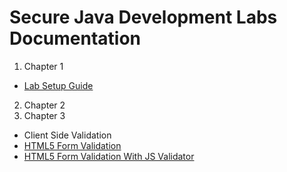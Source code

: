 # Secure Java Development Labs Documentation


 1. Chapter 1
  - [Lab Setup Guide](docs/ch1/lab_setup_guide.md)
 2. Chapter 2
 3. Chapter 3
  - Client Side Validation
   - [HTML5 Form Validation](ch3/html5_regex.html)
   - [HTML5 Form Validation With JS Validator](ch3/html5_regex_with_js_validator.html)

